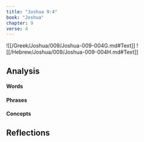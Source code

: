 ```yaml
---
title: "Joshua 9:4"
book: "Joshua"
chapter: 9
verse: 4
---
```

![[/Greek/Joshua/009/Joshua-009-004G.md#Text]]
![[/Hebrew/Joshua/009/Joshua-009-004H.md#Text]]

## Analysis

#### Words

#### Phrases

#### Concepts

## Reflections

